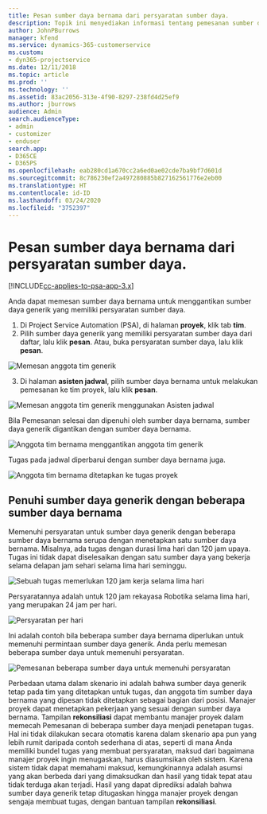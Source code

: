 ```yaml
---
title: Pesan sumber daya bernama dari persyaratan sumber daya.
description: Topik ini menyediakan informasi tentang pemesanan sumber daya bernama untuk persyaratan sumber daya generik.
author: JohnPBurrows
manager: kfend
ms.service: dynamics-365-customerservice
ms.custom:
- dyn365-projectservice
ms.date: 12/11/2018
ms.topic: article
ms.prod: ''
ms.technology: ''
ms.assetid: 83ac2056-313e-4f90-8297-238fd4d25ef9
ms.author: jburrows
audience: Admin
search.audienceType:
- admin
- customizer
- enduser
search.app:
- D365CE
- D365PS
ms.openlocfilehash: eab280cd1a670cc2a6ed0ae02cde7ba9bf7d601d
ms.sourcegitcommit: 8c786230ef2a497280885b827162561776e2eb00
ms.translationtype: HT
ms.contentlocale: id-ID
ms.lasthandoff: 03/24/2020
ms.locfileid: "3752397"
---
```

# <a name="book-named-resources-from-resource-requirements"></a>Pesan sumber daya bernama dari persyaratan sumber daya.

[!INCLUDE[cc-applies-to-psa-app-3.x](../includes/cc-applies-to-psa-app-3x.md)]

Anda dapat memesan sumber daya bernama untuk menggantikan sumber daya generik yang memiliki persyaratan sumber daya.

1. Di Project Service Automation (PSA), di halaman **proyek**, klik tab **tim**.
2. Pilih sumber daya generik yang memiliki persyaratan sumber daya dari daftar, lalu klik **pesan**. Atau, buka persyaratan sumber daya, lalu klik **pesan**.


![Memesan anggota tim generik](media/RM-how-to-14.png)


3. Di halaman **asisten jadwal**, pilih sumber daya bernama untuk melakukan pemesanan ke tim proyek, lalu klik **pesan**.

![Memesan anggota tim generik menggunakan Asisten jadwal](media/RM-how-to-15.png)

Bila Pemesanan selesai dan dipenuhi oleh sumber daya bernama, sumber daya generik digantikan dengan sumber daya bernama.

![Anggota tim bernama menggantikan anggota tim generik](media/RM-how-to-16.png)

Tugas pada jadwal diperbarui dengan sumber daya bernama juga.

![Anggota tim bernama ditetapkan ke tugas proyek](media/RM-how-to-17.png)

## <a name="fulfill-a-generic-resource-with-multiple-named-resources"></a>Penuhi sumber daya generik dengan beberapa sumber daya bernama
Memenuhi persyaratan untuk sumber daya generik dengan beberapa sumber daya bernama serupa dengan menetapkan satu sumber daya bernama. Misalnya, ada tugas dengan durasi lima hari dan 120 jam upaya. Tugas ini tidak dapat diselesaikan dengan satu sumber daya yang bekerja selama delapan jam sehari selama lima hari seminggu. 

![Sebuah tugas memerlukan 120 jam kerja selama lima hari](media/RM-how-to-21.png)

Persyaratannya adalah untuk 120 jam rekayasa Robotika selama lima hari, yang merupakan 24 jam per hari.

![Persyaratan per hari](media/RM-how-to-22.png)

Ini adalah contoh bila beberapa sumber daya bernama diperlukan untuk memenuhi permintaan sumber daya generik. Anda perlu memesan beberapa sumber daya untuk memenuhi persyaratan.

![Pemesanan beberapa sumber daya untuk memenuhi persyaratan](media/RM-how-to-23.png)

Perbedaan utama dalam skenario ini adalah bahwa sumber daya generik tetap pada tim yang ditetapkan untuk tugas, dan anggota tim sumber daya bernama yang dipesan tidak ditetapkan sebagai bagian dari posisi. Manajer proyek dapat menetapkan pekerjaan yang sesuai dengan sumber daya bernama. Tampilan **rekonsiliasi** dapat membantu manajer proyek dalam memecah Pemesanan di beberapa sumber daya menjadi penetapan tugas. Hal ini tidak dilakukan secara otomatis karena dalam skenario apa pun yang lebih rumit daripada contoh sederhana di atas, seperti di mana Anda memiliki bundel tugas yang membuat persyaratan, maksud dari bagaimana manajer proyek ingin menugaskan, harus diasumsikan oleh sistem. Karena sistem tidak dapat memahami maksud, kemungkinannya adalah asumsi yang akan berbeda dari yang dimaksudkan dan hasil yang tidak tepat atau tidak terduga akan terjadi. Hasil yang dapat diprediksi adalah bahwa sumber daya generik tetap ditugaskan hingga manajer proyek dengan sengaja membuat tugas, dengan bantuan tampilan **rekonsiliasi**.


